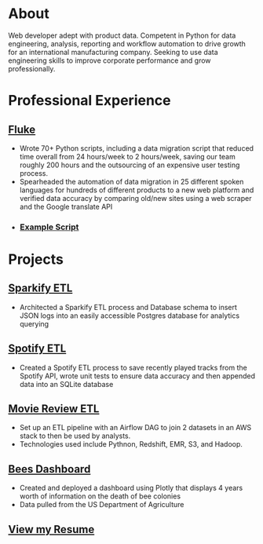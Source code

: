 # About
Web developer adept with product data. Competent in Python for data engineering, analysis, reporting and workflow automation to drive growth for an international manufacturing company. Seeking to use data engineering skills to improve corporate performance and grow professionally.

# Professional Experience
## [Fluke](https://www.fluke.com/en-us)
- Wrote 70+ Python scripts, including a data migration script that reduced time overall from 24 hours/week to 2 hours/week, saving our team roughly 200 hours and the outsourcing of an expensive user testing process.
- Spearheaded the automation of data migration in 25 different spoken languages for hundreds of different products to a new web platform and verified data accuracy by comparing old/new sites using a web scraper and the Google translate API
- ### [Example Script](https://github.com/trevransom/fluke-work-projects/blob/main/Product%20TOC%20Mismatch/discover_toc_mismatches.py)

# Projects
## [Sparkify ETL](https://github.com/trevransom/sparkify_etl)
- Architected a Sparkify ETL process and Database schema to insert JSON logs into an easily accessible Postgres database for analytics querying

## [Spotify ETL](https://github.com/trevransom/spotify_etl)
- Created a Spotify ETL process to save recently played tracks from the Spotify API, wrote unit tests to ensure data accuracy and then appended data into an SQLite database

## [Movie Review ETL](https://github.com/trevransom/de_project_1)
- Set up an ETL pipeline with an Airflow DAG to join 2 datasets in an AWS stack to then be used by analysts.
- Technologies used include Pythnon, Redshift, EMR, S3, and Hadoop.

## [Bees Dashboard](https://bees-python.herokuapp.com/)
- Created and deployed a dashboard using Plotly that displays 4 years worth of information on the death of bee colonies
- Data pulled from the US Department of Agriculture

## [View my Resume](https://docs.google.com/document/d/1uyTU-kSI7lRD_YngvTj-szbMDv3pmOYMJXLQD_e88Mk/export?format=pdf)

<!---
## Welcome to GitHub Pages

You can use the [editor on GitHub](https://github.com/trevransom/resume/edit/main/README.md) to maintain and preview the content for your website in Markdown files.

Whenever you commit to this repository, GitHub Pages will run [Jekyll](https://jekyllrb.com/) to rebuild the pages in your site, from the content in your Markdown files.

### Markdown

Markdown is a lightweight and easy-to-use syntax for styling your writing. It includes conventions for

```markdown
Syntax highlighted code block

# Header 1
## Header 2
### Header 3

- Bulleted
- List

1. Numbered
2. List

**Bold** and _Italic_ and `Code` text

[Link](url) and ![Image](src)
```

For more details see [GitHub Flavored Markdown](https://guides.github.com/features/mastering-markdown/). 
--->
